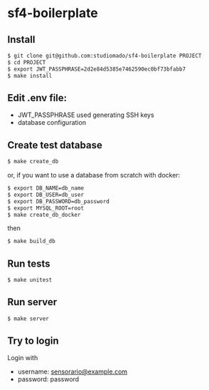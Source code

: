 # sf4-boilerplate

## Install

``` bash
$ git clone git@github.com:studiomado/sf4-boilerplate PROJECT
$ cd PROJECT
$ export JWT_PASSPHRASE=2d2e84d5385e7462590ec0bf73bfabb7
$ make install
```

## Edit .env file:

 - JWT_PASSPHRASE used generating SSH keys
 - database configuration

## Create test database

```bash
$ make create_db
```

or, if you want to use a database from scratch with docker:

```bash
$ export DB_NAME=db_name
$ export DB_USER=db_user
$ export DB_PASSWORD=db_password
$ export MYSQL_ROOT=root
$ make create_db_docker
```

then

```bash
$ make build_db
```

## Run tests

```bash
$ make unitest
```

## Run server

```bash
$ make server
```

## Try to login

Login with

 - username: sensorario@example.com
 - password: password
